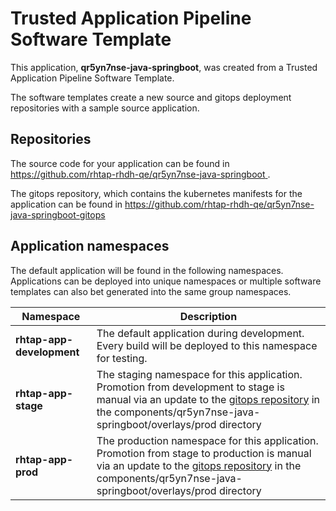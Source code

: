 # Trusted Application Pipeline Software Template

This application, **qr5yn7nse-java-springboot**, was created from a Trusted Application Pipeline Software Template.

The software templates create a new source and gitops deployment repositories with a sample source application. 

## Repositories

The source code for your application can be found in [https://github.com/rhtap-rhdh-qe/qr5yn7nse-java-springboot ](https://github.com/rhtap-rhdh-qe/qr5yn7nse-java-springboot ).
 
The gitops repository, which contains the kubernetes manifests for the application can be found in 
[https://github.com/rhtap-rhdh-qe/qr5yn7nse-java-springboot-gitops ](https://github.com/rhtap-rhdh-qe/qr5yn7nse-java-springboot-gitops ) 

## Application namespaces 

The default application will be found in the following namespaces. Applications can be deployed into unique namespaces or multiple software templates can also bet generated into the same group namespaces.  

|  Namespace   |  Description   |  
| -------- | -------- |   
| **rhtap-app-development** | The default application during development. Every build will be deployed to this namespace for testing. | 
| **rhtap-app-stage** | The staging namespace for this application. Promotion from development to stage is manual via an update to the [gitops repository](https://github.com/rhtap-rhdh-qe/qr5yn7nse-java-springboot-gitops ) in the components/qr5yn7nse-java-springboot/overlays/prod directory |  
| **rhtap-app-prod** | The production namespace for this application. Promotion from stage to production is manual via an update to the [gitops repository](https://github.com/rhtap-rhdh-qe/qr5yn7nse-java-springboot-gitops ) in the components/qr5yn7nse-java-springboot/overlays/prod directory | 